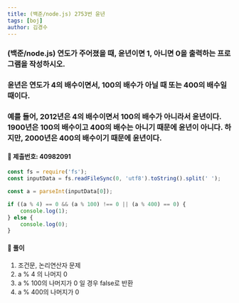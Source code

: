 ```yaml
---
title: (백준/node.js) 2753번 윤년
tags: [boj]
author: 김경수
---
```


### (백준/node.js) 연도가 주어졌을 때, 윤년이면 1, 아니면 0을 출력하는 프로그램을 작성하시오.
### 윤년은 연도가 4의 배수이면서, 100의 배수가 아닐 때 또는 400의 배수일 때이다.
### 예를 들어, 2012년은 4의 배수이면서 100의 배수가 아니라서 윤년이다. 1900년은 100의 배수이고 400의 배수는 아니기 때문에 윤년이 아니다. 하지만, 2000년은 400의 배수이기 때문에 윤년이다.
#### 📌 제출번호: 40982091
``` js
const fs = require('fs');
const inputData = fs.readFileSync(0, 'utf8').toString().split(' ');

const a = parseInt(inputData[0]);

if ((a % 4) == 0 && (a % 100) !== 0 || (a % 400) == 0) {
    console.log(1);
} else {
    console.log(0);
}
```

#### 📌 풀이
1. 조건문, 논리연산자 문제
2. a % 4 의 나머지 0 
3. a % 100의 나머지가 0 일 경우 false로 반환
4. a % 400의 나머지가 0